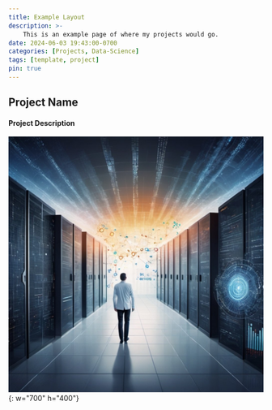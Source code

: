 ```yaml
---
title: Example Layout
description: >-
    This is an example page of where my projects would go. 
date: 2024-06-03 19:43:00-0700
categories: [Projects, Data-Science]
tags: [template, project]
pin: true
---
```


## Project Name

#### Project Description

![Photo](/assets/img/chaosclarity.jpg){: w="700" h="400"}
